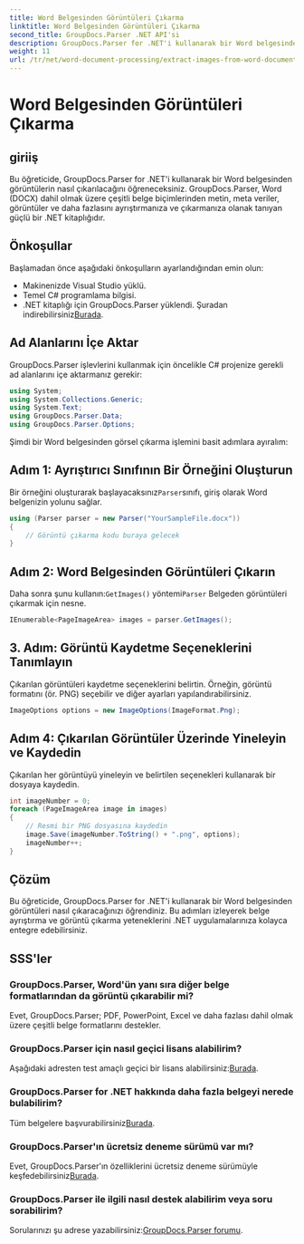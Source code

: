 ```yaml
---
title: Word Belgesinden Görüntüleri Çıkarma
linktitle: Word Belgesinden Görüntüleri Çıkarma
second_title: GroupDocs.Parser .NET API'si
description: GroupDocs.Parser for .NET'i kullanarak bir Word belgesinden görüntüleri nasıl çıkaracağınızı öğrenin. Bu öğretici, görüntüyü .NET'inize entegre etmek için adım adım rehberlik sağlar.
weight: 11
url: /tr/net/word-document-processing/extract-images-from-word-document/
---
```


# Word Belgesinden Görüntüleri Çıkarma

## giriiş
Bu öğreticide, GroupDocs.Parser for .NET'i kullanarak bir Word belgesinden görüntülerin nasıl çıkarılacağını öğreneceksiniz. GroupDocs.Parser, Word (DOCX) dahil olmak üzere çeşitli belge biçimlerinden metin, meta veriler, görüntüler ve daha fazlasını ayrıştırmanıza ve çıkarmanıza olanak tanıyan güçlü bir .NET kitaplığıdır.
## Önkoşullar
Başlamadan önce aşağıdaki önkoşulların ayarlandığından emin olun:
- Makinenizde Visual Studio yüklü.
- Temel C# programlama bilgisi.
- .NET kitaplığı için GroupDocs.Parser yüklendi. Şuradan indirebilirsiniz[Burada](https://releases.groupdocs.com/parser/net/).
## Ad Alanlarını İçe Aktar
GroupDocs.Parser işlevlerini kullanmak için öncelikle C# projenize gerekli ad alanlarını içe aktarmanız gerekir:
```csharp
using System;
using System.Collections.Generic;
using System.Text;
using GroupDocs.Parser.Data;
using GroupDocs.Parser.Options;
```
Şimdi bir Word belgesinden görsel çıkarma işlemini basit adımlara ayıralım:
## Adım 1: Ayrıştırıcı Sınıfının Bir Örneğini Oluşturun
 Bir örneğini oluşturarak başlayacaksınız`Parser`sınıfı, giriş olarak Word belgenizin yolunu sağlar.
```csharp
using (Parser parser = new Parser("YourSampleFile.docx"))
{
    // Görüntü çıkarma kodu buraya gelecek
}
```
## Adım 2: Word Belgesinden Görüntüleri Çıkarın
 Daha sonra şunu kullanın:`GetImages()` yöntemi`Parser` Belgeden görüntüleri çıkarmak için nesne.
```csharp
IEnumerable<PageImageArea> images = parser.GetImages();
```
## 3. Adım: Görüntü Kaydetme Seçeneklerini Tanımlayın
Çıkarılan görüntüleri kaydetme seçeneklerini belirtin. Örneğin, görüntü formatını (ör. PNG) seçebilir ve diğer ayarları yapılandırabilirsiniz.
```csharp
ImageOptions options = new ImageOptions(ImageFormat.Png);
```
## Adım 4: Çıkarılan Görüntüler Üzerinde Yineleyin ve Kaydedin
Çıkarılan her görüntüyü yineleyin ve belirtilen seçenekleri kullanarak bir dosyaya kaydedin.
```csharp
int imageNumber = 0;
foreach (PageImageArea image in images)
{
    // Resmi bir PNG dosyasına kaydedin
    image.Save(imageNumber.ToString() + ".png", options);
    imageNumber++;
}
```
## Çözüm
Bu öğreticide, GroupDocs.Parser for .NET'i kullanarak bir Word belgesinden görüntüleri nasıl çıkaracağınızı öğrendiniz. Bu adımları izleyerek belge ayrıştırma ve görüntü çıkarma yeteneklerini .NET uygulamalarınıza kolayca entegre edebilirsiniz.

## SSS'ler
### GroupDocs.Parser, Word'ün yanı sıra diğer belge formatlarından da görüntü çıkarabilir mi?
Evet, GroupDocs.Parser; PDF, PowerPoint, Excel ve daha fazlası dahil olmak üzere çeşitli belge formatlarını destekler.
### GroupDocs.Parser için nasıl geçici lisans alabilirim?
 Aşağıdaki adresten test amaçlı geçici bir lisans alabilirsiniz:[Burada](https://purchase.groupdocs.com/temporary-license/).
### GroupDocs.Parser for .NET hakkında daha fazla belgeyi nerede bulabilirim?
 Tüm belgelere başvurabilirsiniz[Burada](https://tutorials.groupdocs.com/parser/net/).
### GroupDocs.Parser'ın ücretsiz deneme sürümü var mı?
 Evet, GroupDocs.Parser'ın özelliklerini ücretsiz deneme sürümüyle keşfedebilirsiniz[Burada](https://releases.groupdocs.com/).
### GroupDocs.Parser ile ilgili nasıl destek alabilirim veya soru sorabilirim?
 Sorularınızı şu adrese yazabilirsiniz:[GroupDocs.Parser forumu](https://forum.groupdocs.com/c/parser/17).